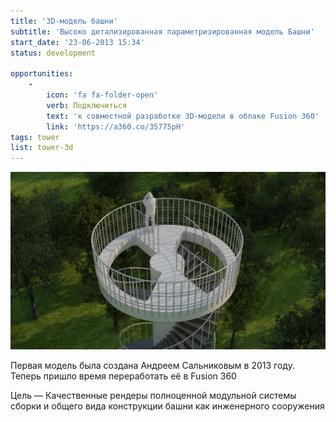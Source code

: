 ```yaml
---
title: '3D-модель башни'
subtitle: 'Высоко детализированная параметризированная модель Башни'
start_date: '23-06-2013 15:34'
status: development

opportunities:
    -
        icon: 'fa fa-folder-open'
        verb: Подключиться
        text: 'к совместной разработке 3D-модели в облаке Fusion 360'
        link: 'https://a360.co/35775pH'
tags: tower
list: tower-3d
---
```


![](./09.jpg)

Первая модель была создана Андреем Сальниковым в 2013 году. Теперь пришло время переработать её в Fusion 360 

Цель — Качественные рендеры полноценной модульной системы сборки и общего вида конструкции башни как инженерного сооружения